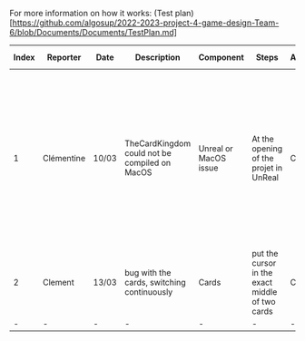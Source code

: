 For more information on how it works: (Test plan)[https://github.com/algosup/2022-2023-project-4-game-design-Team-6/blob/Documents/Documents/TestPlan.md]

|Index|Reporter|Date|Description|Component|Steps|Assignee|Status|Severity|Additional content|
|-|-|-|-|-|-|-|-|-|-|
|1|Clémentine|10/03|TheCardKingdom could not be compiled on MacOS|Unreal or MacOS issue|At the opening of the projet in UnReal|Clément|To do|Medium|<img src="img/1miss.png" style="height:100px"><img src="img/1log.png" style="height:100px"><img src="img/1error.png" style="height:100px">|
|2|Clement|13/03|bug with the cards, switching continuously|Cards|put the cursor in the exact middle of two cards|Clement|In progress|Medium|-|
|-|-|-|-|-|-|-|-|-|-|